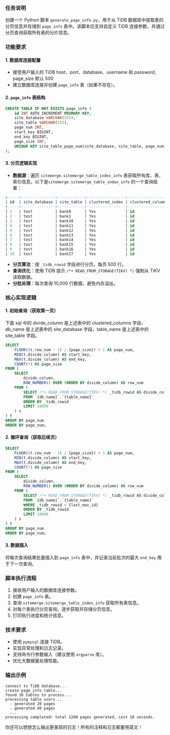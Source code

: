 
### 任务说明
创建一个 Python 脚本 `generate_page_info.py`，用于从 TiDB 数据库中提取表的分页信息并存储到 `page_info` 表中。该脚本应支持自定义 TiDB 连接参数，并通过分页查询获取所有表的分片信息。


### 功能要求

#### 1. 数据库连接配置
- 接受用户输入的 TiDB host、port、database、username 和 password, page_size 默认 500
- 建立数据库连接并创建 `page_info` 表（如果不存在）。

#### 2. `page_info` 表结构
```sql
CREATE TABLE IF NOT EXISTS page_info (
    id INT AUTO_INCREMENT PRIMARY KEY,
    site_database VARCHAR(255),
    site_table VARCHAR(255),
    page_num INT,
    start_key BIGINT,
    end_key BIGINT,
    page_size INT,
    UNIQUE KEY site_table_page_num(site_database, site_table, page_num)
);
```

#### 3. 分页逻辑实现
- **数据源**：遍历 `sitemerge.sitemerge_table_index_info` 表获取所有库、表、索引信息。以下是`sitemerge.sitemerge_table_index_info` 的一个查询结果：
```sql
+-----+---------------+------------+-----------------+-------------------+-------------------+------------+---------------------+
| id  | site_database | site_table | clustered_index | clustered_columns | com_clusted_index | table_rows | created_at          |
+-----+---------------+------------+-----------------+-------------------+-------------------+------------+---------------------+
| 1   | test          | bank0      | Yes             | id                | No                | 207849     | 2025-06-20 10:45:14 |
| 2   | test          | bank1      | Yes             | id                | No                | 0          | 2025-06-20 10:45:14 |
| 3   | test          | bank10     | Yes             | id                | No                | 0          | 2025-06-20 10:45:14 |
| 4   | test          | bank11     | Yes             | id                | No                | 0          | 2025-06-20 10:45:14 |
| 5   | test          | bank12     | Yes             | id                | No                | 0          | 2025-06-20 10:45:14 |
| 6   | test          | bank13     | Yes             | id                | No                | 0          | 2025-06-20 10:45:14 |
| 7   | test          | bank14     | Yes             | id                | No                | 0          | 2025-06-20 10:45:14 |
| 8   | test          | bank15     | Yes             | id                | No                | 0          | 2025-06-20 10:45:14 |
| 9   | test          | bank16     | Yes             | id                | No                | 0          | 2025-06-20 10:45:14 |
| 10  | test          | bank17     | Yes             | id                | No                | 0          | 2025-06-20 10:45:14 |
```
- **分页算法**：按 `_tidb_rowid` 字段进行分页，每页 500 行。
- **查询优化**：使用 TiDB 提示 `/*+ READ_FROM_STORAGE(TIKV) */` 强制从 TiKV 读取数据。
- **分批处理**：每次查询 10,000 行数据，避免内存溢出。


### 核心实现逻辑

#### 1. 初始查询（获取第一页）
下面 sql 中的 divide_column 是上述表中的 clustered_columns 字段，db_name 是上述表中的 site_database 字段，table_name 是上述表中的 site_table 字段。

```sql
SELECT
    FLOOR((t.row_num - 1) / {page_size}) + 1 AS page_num,
    MIN(t.divide_column) AS start_key,
    MAX(t.divide_column) AS end_key,
    COUNT(*) AS page_size
FROM (
    SELECT 
        divide_column, 
        ROW_NUMBER() OVER (ORDER BY divide_column) AS row_num
    FROM (
        SELECT /*+ READ_FROM_STORAGE(TIKV) */ _tidb_rowid AS divide_column
        FROM `{db_name}`.`{table_name}`
        ORDER BY _tidb_rowid
        LIMIT 10000
    ) s
) t
GROUP BY page_num
ORDER BY page_num;
```

#### 2. 循环查询（获取后续页）
```sql
SELECT
    FLOOR((t.row_num - 1) / {page_size}) + 1 AS page_num,
    MIN(t.divide_column) AS start_key,
    MAX(t.divide_column) AS end_key,
    COUNT(*) AS page_size
FROM (
    SELECT 
        divide_column, 
        ROW_NUMBER() OVER (ORDER BY divide_column) AS row_num
    FROM (
        SELECT /*+ READ_FROM_STORAGE(TIKV) */ _tidb_rowid AS divide_column
        FROM `{db_name}`.`{table_name}`
        WHERE _tidb_rowid > {last_max_id}
        ORDER BY _tidb_rowid
        LIMIT 10000
    ) s
) t
GROUP BY page_num
ORDER BY page_num;
```

#### 3. 数据插入
将每次查询结果批量插入到 `page_info` 表中，并记录当前批次的最大 `end_key` 用于下一次查询。


### 脚本执行流程
1. 接收用户输入的数据库连接参数。
2. 创建 `page_info` 表。
3. 查询 `sitemerge.sitemerge_table_index_info` 获取所有表信息。
4. 对每个表执行分页查询，逐步获取并存储分页信息。
5. 打印执行进度和统计信息。


### 技术要求
- 使用 `pymysql` 连接 TiDB。
- 实现异常处理和日志记录。
- 支持命令行参数输入（建议使用 `argparse` 库）。
- 优化大数据量处理性能。


### 输出示例
```plaintext
connect to TiDB database...
create page_info table...
found 10 tables to process...
processing table users...
  - generated 20 pages
  - generated 40 pages
  ...
processing completed! total 1200 pages generated, cost 10 seconds.
```
你还可以想想怎么输出更美观的日志！所有的注释和日志都要用英文！

